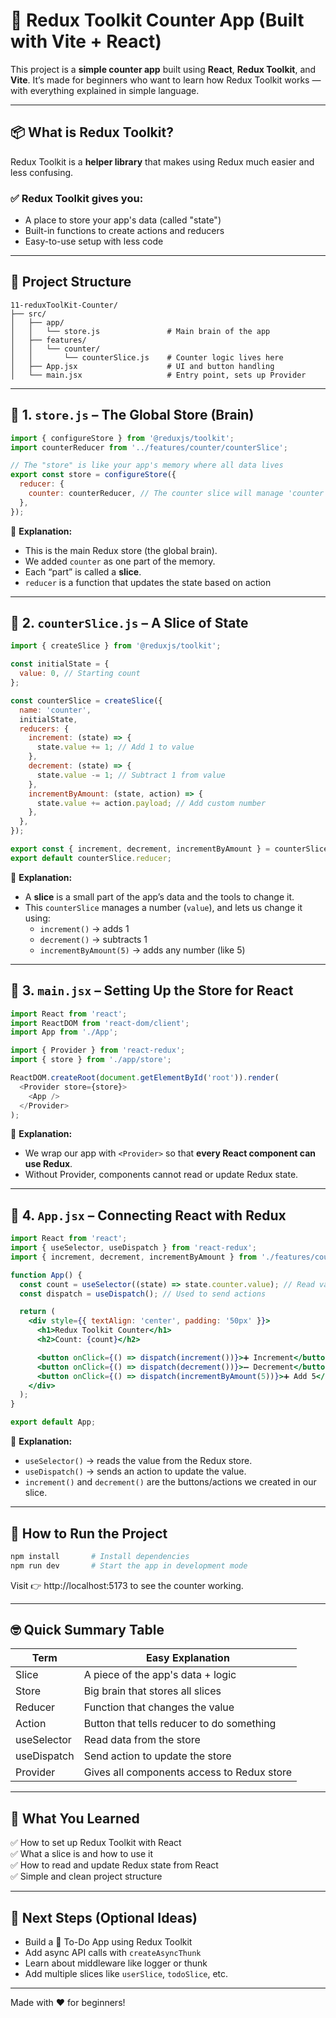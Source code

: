# 🧠 Redux Toolkit Counter App (Built with Vite + React)

This project is a **simple counter app** built using **React**, **Redux Toolkit**, and **Vite**. It’s made for beginners who want to learn how Redux Toolkit works — with everything explained in simple language.

---

## 📦 What is Redux Toolkit?

Redux Toolkit is a **helper library** that makes using Redux much easier and less confusing.

### ✅ Redux Toolkit gives you:
- A place to store your app's data (called "state")
- Built-in functions to create actions and reducers
- Easy-to-use setup with less code

---

## 🧱 Project Structure

```
11-reduxToolKit-Counter/
├── src/
│   ├── app/
│   │   └── store.js               # Main brain of the app
│   ├── features/
│   │   └── counter/
│   │       └── counterSlice.js    # Counter logic lives here
│   ├── App.jsx                    # UI and button handling
│   └── main.jsx                   # Entry point, sets up Provider
```

---

## 📁 1. `store.js` – The Global Store (Brain)

```js
import { configureStore } from '@reduxjs/toolkit';
import counterReducer from '../features/counter/counterSlice';

// The "store" is like your app's memory where all data lives
export const store = configureStore({
  reducer: {
    counter: counterReducer, // The counter slice will manage 'counter' data
  },
});
```

🧠 **Explanation:**
- This is the main Redux store (the global brain).
- We added `counter` as one part of the memory.
- Each “part” is called a **slice**.
- `reducer` is a function that updates the state based on action

---

## 📁 2. `counterSlice.js` – A Slice of State

```js
import { createSlice } from '@reduxjs/toolkit';

const initialState = {
  value: 0, // Starting count
};

const counterSlice = createSlice({
  name: 'counter',
  initialState,
  reducers: {
    increment: (state) => {
      state.value += 1; // Add 1 to value
    },
    decrement: (state) => {
      state.value -= 1; // Subtract 1 from value
    },
    incrementByAmount: (state, action) => {
      state.value += action.payload; // Add custom number
    },
  },
});

export const { increment, decrement, incrementByAmount } = counterSlice.actions;
export default counterSlice.reducer;
```

🧠 **Explanation:**
- A **slice** is a small part of the app’s data and the tools to change it.
- This `counterSlice` manages a number (`value`), and lets us change it using:
  - `increment()` → adds 1
  - `decrement()` → subtracts 1
  - `incrementByAmount(5)` → adds any number (like 5)

---

## 📁 3. `main.jsx` – Setting Up the Store for React

```js
import React from 'react';
import ReactDOM from 'react-dom/client';
import App from './App';

import { Provider } from 'react-redux';
import { store } from './app/store';

ReactDOM.createRoot(document.getElementById('root')).render(
  <Provider store={store}>
    <App />
  </Provider>
);
```

🧠 **Explanation:**
- We wrap our app with `<Provider>` so that **every React component can use Redux**.
- Without Provider, components cannot read or update Redux state.

---

## 📁 4. `App.jsx` – Connecting React with Redux

```jsx
import React from 'react';
import { useSelector, useDispatch } from 'react-redux';
import { increment, decrement, incrementByAmount } from './features/counter/counterSlice';

function App() {
  const count = useSelector((state) => state.counter.value); // Read value from Redux
  const dispatch = useDispatch(); // Used to send actions

  return (
    <div style={{ textAlign: 'center', padding: '50px' }}>
      <h1>Redux Toolkit Counter</h1>
      <h2>Count: {count}</h2>

      <button onClick={() => dispatch(increment())}>➕ Increment</button>
      <button onClick={() => dispatch(decrement())}>➖ Decrement</button>
      <button onClick={() => dispatch(incrementByAmount(5))}>➕ Add 5</button>
    </div>
  );
}

export default App;
```

🧠 **Explanation:**
- `useSelector()` → reads the value from the Redux store.
- `useDispatch()` → sends an action to update the value.
- `increment()` and `decrement()` are the buttons/actions we created in our slice.

---

## 🚀 How to Run the Project

```bash
npm install       # Install dependencies
npm run dev       # Start the app in development mode
```

Visit 👉 http://localhost:5173 to see the counter working.

---

## 🤓 Quick Summary Table

| Term              | Easy Explanation                             |
|-------------------|-----------------------------------------------|
| Slice             | A piece of the app's data + logic             |
| Store             | Big brain that stores all slices              |
| Reducer           | Function that changes the value               |
| Action            | Button that tells reducer to do something     |
| useSelector       | Read data from the store                      |
| useDispatch       | Send action to update the store               |
| Provider          | Gives all components access to Redux store    |

---

## 📘 What You Learned

✅ How to set up Redux Toolkit with React  
✅ What a slice is and how to use it  
✅ How to read and update Redux state from React  
✅ Simple and clean project structure

---

## 🧠 Next Steps (Optional Ideas)

- Build a 📝 To-Do App using Redux Toolkit
- Add async API calls with `createAsyncThunk`
- Learn about middleware like logger or thunk
- Add multiple slices like `userSlice`, `todoSlice`, etc.

---

Made with ❤️ for beginners!
